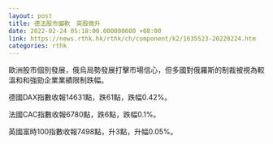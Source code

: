 ```yaml
---
layout: post
title: 德法股市偏軟　英股微升
date: 2022-02-24 05:18:00.000000000 +08:00
link: https://news.rthk.hk/rthk/ch/component/k2/1635523-20220224.htm
categories: rthk
---
```


歐洲股市個別發展，俄烏局勢發展打擊市場信心，但多國對俄羅斯的制裁被視為較溫和和強勁企業業績限制跌幅。

德國DAX指數收報14631點，跌61點，跌幅0.42%。

法國CAC指數收報6780點，跌6點，跌幅0.1%。

英國富時100指數收報7498點，升3點，升幅0.05%。
